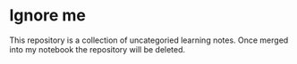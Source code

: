 # Ignore me

This repository is a collection of uncategoried learning notes.
Once merged into my notebook the repository will be deleted.

